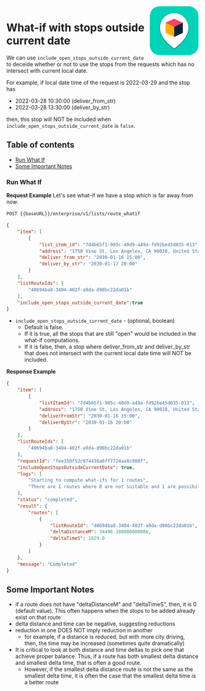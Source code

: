 

<img src="../../assets/images/beans-128x128.png" align="right" />

# What-if with stops outside current date

We can use `include_open_stops_outside_current_date` to deceide whether or not to use the stops from the requests which has no intersect with current local date.

For example, if local date time of the request is 2022-03-29 and the stop has
- 2022-03-28 10:30:00 (deliver_from_str)
- 2022-03-28 13:30:00 (deliver_by_str)

then, this stop will NOT be included when `include_open_stops_outside_current_date` is `false`.

## Table of contents
- [Run What If](#run-what-if)
- [Some Important Notes](#some-important-notes)


### Run What If

**Request Example**
Let's see what-if we have a stop which is far away from now.

```
POST {{baseURL}}/enterprise/v1/lists/route_whatif
```


```json
{
    "item": [
        {
            "list_item_id": "7d4b65f1-985c-40d9-a49a-fd92be45d035-013",
            "address": "1750 Vine St, Los Angeles, CA 90028, United States",
            "deliver_from_str": "2030-01-16 15:00",
            "deliver_by_str": "2030-01-17 20:00"
        }
    ],
    "listRouteIds": [
        "40694ba8-3404-402f-a9da-d90bc22da01b"
    ],
    "include_open_stops_outside_current_date":true
}
```
- `include_open_stops_outside_current_date` - (optional, boolean)
  - Default is false.
  - If it is true, all the stops that are still "open" would be included in the what-if computations.
  - If it is false, then, a stop where deliver_from_str and deliver_by_str that does not intersect with the current local date time will NOT be included.

**Response Example**

```json
{
    "item": [
        {
            "listItemId": "7d4b65f1-985c-40d9-a49a-fd92be45d035-013",
            "address": "1750 Vine St, Los Angeles, CA 90028, United States",
            "deliverFromStr": "2030-01-16 15:00",
            "deliverByStr": "2030-01-16 20:00"
        }
    ],
    "listRouteIds": [
        "40694ba8-3404-402f-a9da-d90bc22da01b"
    ],
    "requestId": "fee358f52c074436a6ff7724aa8c988f",
    "includeOpenStopsOutsideCurrentDate": true,
    "logs": [
        "Starting to compute what-ifs for 1 routes",
        "There are 1 routes where 0 are not suitable and 1 are possibilities"
    ],
    "status": "completed",
    "result": {
        "routes": [
            {
                "listRouteId": "40694ba8-3404-402f-a9da-d90bc22da01b",
                "deltaDistanceM": 34496.100000000006,
                "deltaTimeS": 1829.0
            }
        ]
    },
    "message": "Completed"
}
```

## Some Important Notes
- if a route does not have "deltaDistanceM" and "deltaTimeS", then, it is 0 (default value). This often happens when the stops to be added already exist on that route
- delta distance and time can be negative, suggesting reductions
- reduction in one DOES NOT imply reduction in another
  - for example, if a distance is reduced, but with more city driving, then, the time may be increased (sometimes quite dramatically)
- It is critical to look at both distance and time deltas to pick one that achieve proper balance. Thus, if a route has both smallest delta distance and smallest delta time, that is often a good route.
  - However, if the smallest delta distance route is not the same as the smallest delta time, it is often the case that the smallest delta time is a better route